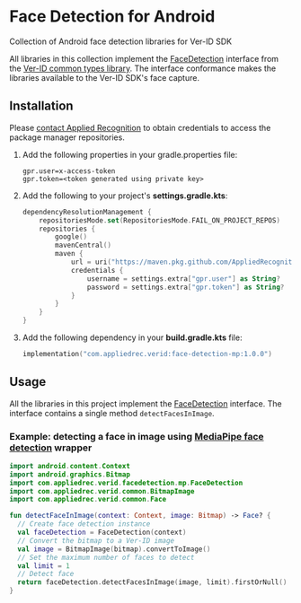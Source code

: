# Face Detection for Android

Collection of Android face detection libraries for Ver-ID SDK

All libraries in this collection implement the [FaceDetection](https://github.com/AppliedRecognition/Ver-ID-Common-Types-Android/blob/main/lib/src/main/java/com/appliedrec/verid/common/FaceDetection.kt) interface from the [Ver-ID common types library](https://github.com/AppliedRecognition/Ver-ID-Common-Types-Android). 
The interface conformance makes the libraries available to the Ver-ID SDK's face capture.

## Installation

Please [contact Applied Recognition](mailto:support@appliedrecognition.com) to obtain credentials to access the package manager repositories.

1. Add the following properties in your gradle.properties file:

    ```
    gpr.user=x-access-token
    gpr.token=<token generated using private key>
    ```
2. Add the following to your project's **settings.gradle.kts**:

    ```kotlin
    dependencyResolutionManagement {
        repositoriesMode.set(RepositoriesMode.FAIL_ON_PROJECT_REPOS)
        repositories {
            google()
            mavenCentral()
            maven {
                url = uri("https://maven.pkg.github.com/AppliedRecognition/Ver-ID-3D-Android-Libraries")
                credentials {
                    username = settings.extra["gpr.user"] as String?
                    password = settings.extra["gpr.token"] as String?
                }
            }
        }
    }
    ```
3. Add the following dependency in your **build.gradle.kts** file:

    ```kotlin
    implementation("com.appliedrec.verid:face-detection-mp:1.0.0")
    ```

## Usage

All the libraries in this project implement the [FaceDetection](https://github.com/AppliedRecognition/Ver-ID-Common-Types-Android/blob/main/lib/src/main/java/com/appliedrec/verid/common/FaceDetection.kt) interface. The interface contains a single method `detectFacesInImage`.

### Example: detecting a face in image using [MediaPipe face detection](https://developers.google.com/mediapipe/solutions/vision/face_detector/android) wrapper

```kotlin
import android.content.Context
import android.graphics.Bitmap
import com.appliedrec.verid.facedetection.mp.FaceDetection
import com.appliedrec.verid.common.BitmapImage
import com.appliedrec.verid.common.Face

fun detectFaceInImage(context: Context, image: Bitmap) -> Face? {
  // Create face detection instance
  val faceDetection = FaceDetection(context)
  // Convert the bitmap to a Ver-ID image
  val image = BitmapImage(bitmap).convertToImage()
  // Set the maximum number of faces to detect
  val limit = 1
  // Detect face
  return faceDetection.detectFacesInImage(image, limit).firstOrNull()
}
```
